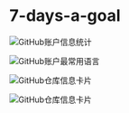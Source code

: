 # 7-days-a-goal
![GitHub账户信息统计](https://github-stats.ubrong.com/api?username=7-days-a-goal&show_icons=true&theme=tokyonight)

![GitHub账户最常用语言](https://github-stats.ubrong.com/api/top-langs/?username=7-days-a-goal&layout=compact&theme=tokyonight)

![GitHub仓库信息卡片](https://github-stats.ubrong.com/api/pin/?username=7-days-a-goal&repo=tst-design&theme=dark)

![GitHub仓库信息卡片](https://github-stats.ubrong.com/api/pin/?username=7-days-a-goal&repo=nextjs-dashboard&theme=dark)
